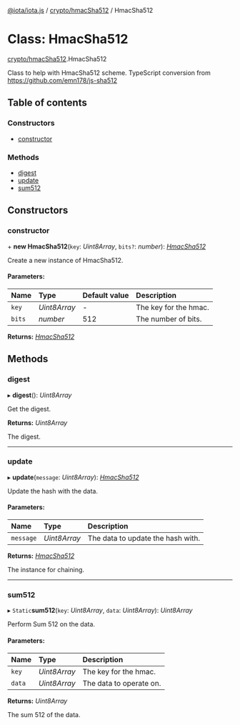 [@iota/iota.js](../README.md) / [crypto/hmacSha512](../modules/crypto_hmacsha512.md) / HmacSha512

# Class: HmacSha512

[crypto/hmacSha512](../modules/crypto_hmacsha512.md).HmacSha512

Class to help with HmacSha512 scheme.
TypeScript conversion from https://github.com/emn178/js-sha512

## Table of contents

### Constructors

- [constructor](crypto_hmacsha512.hmacsha512.md#constructor)

### Methods

- [digest](crypto_hmacsha512.hmacsha512.md#digest)
- [update](crypto_hmacsha512.hmacsha512.md#update)
- [sum512](crypto_hmacsha512.hmacsha512.md#sum512)

## Constructors

### constructor

\+ **new HmacSha512**(`key`: *Uint8Array*, `bits?`: *number*): [*HmacSha512*](crypto_hmacsha512.hmacsha512.md)

Create a new instance of HmacSha512.

#### Parameters:

| Name | Type | Default value | Description |
| :------ | :------ | :------ | :------ |
| `key` | *Uint8Array* | - | The key for the hmac. |
| `bits` | *number* | 512 | The number of bits. |

**Returns:** [*HmacSha512*](crypto_hmacsha512.hmacsha512.md)

## Methods

### digest

▸ **digest**(): *Uint8Array*

Get the digest.

**Returns:** *Uint8Array*

The digest.

___

### update

▸ **update**(`message`: *Uint8Array*): [*HmacSha512*](crypto_hmacsha512.hmacsha512.md)

Update the hash with the data.

#### Parameters:

| Name | Type | Description |
| :------ | :------ | :------ |
| `message` | *Uint8Array* | The data to update the hash with. |

**Returns:** [*HmacSha512*](crypto_hmacsha512.hmacsha512.md)

The instance for chaining.

___

### sum512

▸ `Static`**sum512**(`key`: *Uint8Array*, `data`: *Uint8Array*): *Uint8Array*

Perform Sum 512 on the data.

#### Parameters:

| Name | Type | Description |
| :------ | :------ | :------ |
| `key` | *Uint8Array* | The key for the hmac. |
| `data` | *Uint8Array* | The data to operate on. |

**Returns:** *Uint8Array*

The sum 512 of the data.
